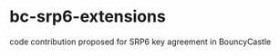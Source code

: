 bc-srp6-extensions
==================

code contribution proposed for SRP6 key agreement in BouncyCastle
